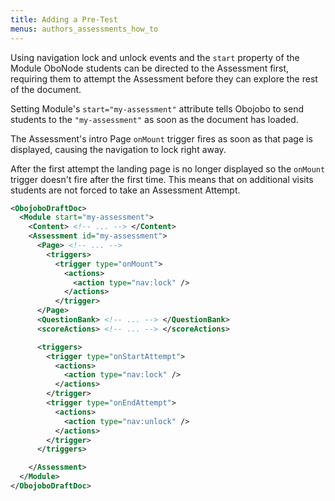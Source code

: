 ```yaml
---
title: Adding a Pre-Test
menus: authors_assessments_how_to
---
```


Using navigation lock and unlock events and the `start` property of the Module OboNode students can be directed to the Assessment first, requiring them to attempt the Assessment before they can explore the rest of the document.

Setting Module's `start="my-assessment"` attribute tells Obojobo to send students to the `"my-assessment"` as soon as the document has loaded.

The Assessment's intro Page `onMount` trigger fires as soon as that page is displayed, causing the navigation to lock right away.

After the first attempt the landing page is no longer displayed so the `onMount` trigger doesn't fire after the first time. This means that on additional visits students are not forced to take an Assessment Attempt.

```xml
<ObojoboDraftDoc>
  <Module start="my-assessment">
    <Content> <!-- ... --> </Content>
    <Assessment id="my-assessment">
      <Page> <!-- ... -->
        <triggers>
          <trigger type="onMount">
            <actions>
              <action type="nav:lock" />
            </actions>
          </trigger>
      </Page>
      <QuestionBank> <!-- ... --> </QuestionBank>
      <scoreActions> <!-- ... --> </scoreActions>

      <triggers>
        <trigger type="onStartAttempt">
          <actions>
            <action type="nav:lock" />
          </actions>
        </trigger>
        <trigger type="onEndAttempt">
          <actions>
            <action type="nav:unlock" />
          </actions>
        </trigger>
      </triggers>

    </Assessment>
  </Module>
</ObojoboDraftDoc>
```
